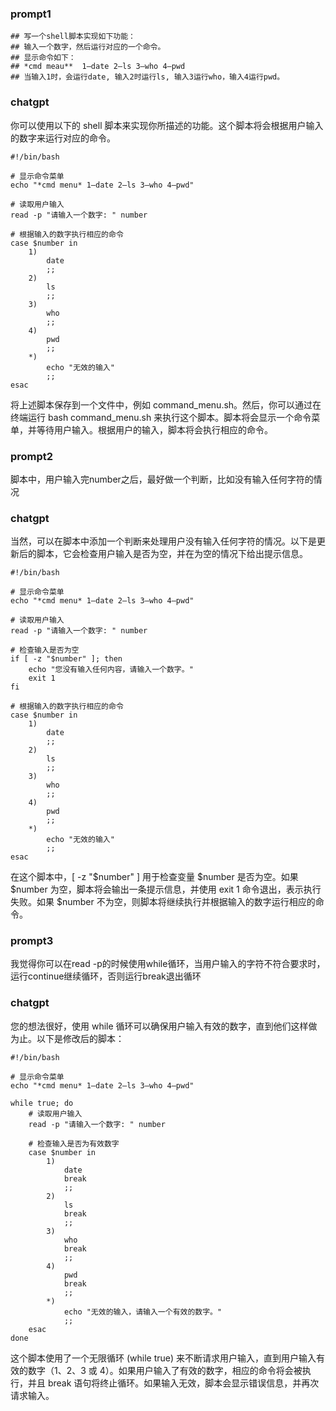 ### prompt1
```
## 写一个shell脚本实现如下功能：
## 输入一个数字，然后运行对应的一个命令。
## 显示命令如下：
## *cmd meau**  1—date 2–ls 3–who 4–pwd
## 当输入1时，会运行date, 输入2时运行ls, 输入3运行who，输入4运行pwd。
```

### chatgpt
你可以使用以下的 shell 脚本来实现你所描述的功能。这个脚本将会根据用户输入的数字来运行对应的命令。
```
#!/bin/bash

# 显示命令菜单
echo "*cmd menu* 1–date 2–ls 3–who 4–pwd"

# 读取用户输入
read -p "请输入一个数字: " number

# 根据输入的数字执行相应的命令
case $number in
    1)
        date
        ;;
    2)
        ls
        ;;
    3)
        who
        ;;
    4)
        pwd
        ;;
    *)
        echo "无效的输入"
        ;;
esac
```

将上述脚本保存到一个文件中，例如 command_menu.sh。然后，你可以通过在终端运行 bash command_menu.sh 来执行这个脚本。脚本将会显示一个命令菜单，并等待用户输入。根据用户的输入，脚本将会执行相应的命令。

### prompt2
脚本中，用户输入完number之后，最好做一个判断，比如没有输入任何字符的情况

### chatgpt
当然，可以在脚本中添加一个判断来处理用户没有输入任何字符的情况。以下是更新后的脚本，它会检查用户输入是否为空，并在为空的情况下给出提示信息。

```
#!/bin/bash

# 显示命令菜单
echo "*cmd menu* 1–date 2–ls 3–who 4–pwd"

# 读取用户输入
read -p "请输入一个数字: " number

# 检查输入是否为空
if [ -z "$number" ]; then
    echo "您没有输入任何内容，请输入一个数字。"
    exit 1
fi

# 根据输入的数字执行相应的命令
case $number in
    1)
        date
        ;;
    2)
        ls
        ;;
    3)
        who
        ;;
    4)
        pwd
        ;;
    *)
        echo "无效的输入"
        ;;
esac
```
在这个脚本中，[ -z "$number" ] 用于检查变量 $number 是否为空。如果 $number 为空，脚本将会输出一条提示信息，并使用 exit 1 命令退出，表示执行失败。如果 $number 不为空，则脚本将继续执行并根据输入的数字运行相应的命令。


### prompt3
我觉得你可以在read -p的时候使用while循环，当用户输入的字符不符合要求时，运行continue继续循环，否则运行break退出循环

### chatgpt
您的想法很好，使用 while 循环可以确保用户输入有效的数字，直到他们这样做为止。以下是修改后的脚本：
```
#!/bin/bash

# 显示命令菜单
echo "*cmd menu* 1–date 2–ls 3–who 4–pwd"

while true; do
    # 读取用户输入
    read -p "请输入一个数字: " number

    # 检查输入是否为有效数字
    case $number in
        1)
            date
            break
            ;;
        2)
            ls
            break
            ;;
        3)
            who
            break
            ;;
        4)
            pwd
            break
            ;;
        *)
            echo "无效的输入，请输入一个有效的数字。"
            ;;
    esac
done
```
这个脚本使用了一个无限循环 (while true) 来不断请求用户输入，直到用户输入有效的数字（1、2、3 或 4）。如果用户输入了有效的数字，相应的命令将会被执行，并且 break 语句将终止循环。如果输入无效，脚本会显示错误信息，并再次请求输入。

